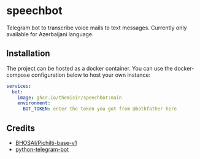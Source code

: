 # speechbot

Telegram bot to transcribe voice mails to text messages. Currently only available for Azerbaijani language.


## Installation

The project can be hosted as a docker container. You can use the docker-compose configuration below to host your own instance:

```yaml
services:
  bot:
    image: ghcr.io/themisir/speechbot:main
    environment:
      BOT_TOKEN: enter the token you got from @bothfather here
```

## Credits

- [BHOSAI/Pichilti-base-v1](https://huggingface.co/BHOSAI/Pichilti-base-v1)
- [python-telegram-bot](https://python-telegram-bot.org)

